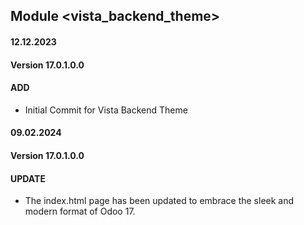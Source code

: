 ## Module <vista_backend_theme>

#### 12.12.2023
#### Version 17.0.1.0.0
#### ADD
- Initial Commit for Vista Backend Theme

#### 09.02.2024
#### Version 17.0.1.0.0
#### UPDATE

- The index.html page has been updated to embrace the sleek and modern format of Odoo 17.

